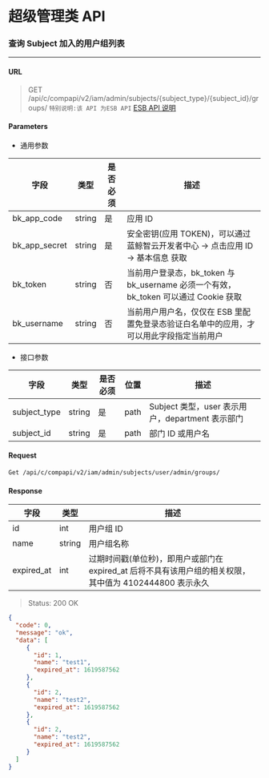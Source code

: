 # 超级管理类 API
### 查询 Subject 加入的用户组列表

-------

#### URL

> GET /api/c/compapi/v2/iam/admin/subjects/{subject_type}/{subject_id}/groups/
> `特别说明:该 API 为ESB API` [ESB API 说明](../01-Overview/01-BackendAPIvsESBAPI.md)


#### Parameters

* 通用参数

| 字段 |  类型 |是否必须  | 描述  |
|--------|--------|--------|--------|
|bk_app_code|string|是|应用 ID|
|bk_app_secret|string|是|安全密钥(应用 TOKEN)，可以通过 蓝鲸智云开发者中心 -> 点击应用 ID -> 基本信息 获取|
|bk_token|string|否|当前用户登录态，bk_token 与 bk_username 必须一个有效，bk_token 可以通过 Cookie 获取|
|bk_username|string|否|当前用户用户名，仅仅在 ESB 里配置免登录态验证白名单中的应用，才可以用此字段指定当前用户|

* 接口参数

| 字段 |  类型 |是否必须  | 位置 |描述  |
|--------|--------|--------|--------|--------|
| subject_type | string | 是 | path | Subject 类型，user 表示用户，department 表示部门 |
| subject_id | string | 是 | path | 部门 ID 或用户名 | 

#### Request
```bash
Get /api/c/compapi/v2/iam/admin/subjects/user/admin/groups/
```

#### Response

| 字段      | 类型      | 描述      |
|-----------|-----------|-----------|
| id   | int     | 用户组 ID |
| name | string | 用户组名称 |
| expired_at | int | 过期时间戳(单位秒)，即用户或部门在 expired_at 后将不具有该用户组的相关权限，其中值为 4102444800 表示永久 |


> Status: 200 OK

```json
{
  "code": 0,
  "message": "ok",
  "data": [
     {
       "id": 1,
       "name": "test1",
       "expired_at": 1619587562
     },
     {
       "id": 2,
       "name": "test2",
       "expired_at": 1619587562
     },
     {
       "id": 2,
       "name": "test2",
       "expired_at": 1619587562
     }
  ]
}
```
